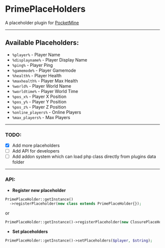 # PrimePlaceHolders
A placeholder plugin for [PocketMine](https://i.imgur.com/qpnk5BX.png)

---
## Available Placeholders:
- `%player%` - Player Name
- `%displayname%` - Player Display Name
- `%ping%` - Player Ping
- `%gamemode%` - Player Gamemode
- `%health%` - Player Health
- `%maxhealth%` - Player Max Health
- `%world%` - Player World Name
- `%worldtime%` - Player World Time
- `%pos_x%` - Player X Position
- `%pos_y%` - Player Y Position
- `%pos_z%` - Player Z Position
- `%online_players%` - Online Players
- `%max_players%` - Max Players
---

### TODO:
- [x] Add more placeholders
- [ ] Add API for developers
- [ ] Add addon system which can load php class directly from plugins data folder

---

### API:

- **Register new placeholder**
```php
PrimePlaceHolder::getInstance()
  ->registerPlaceholder(new class extends PrimePlaceHolder{});
```
or
```php
PrimePlaceHolder::getInstance()->registerPlaceholder(new ClosurePlaceHolder("identifier", function (Player $player, string $string): string {})));
```

- **Set placeholders**
```php
PrimePlaceHolder::getInstance()->setPlaceholders($player, $string);
```